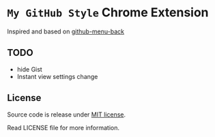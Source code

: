 `My GitHub Style` Chrome Extension
==================================

Inspired and based on [github-menu-back](https://github.com/summerblue/github-menu-back)


TODO
----

* hide Gist
* Instant view settings change


License
-------

Source code is release under [MIT license](http://mit-license.org/).

Read LICENSE file for more information.
